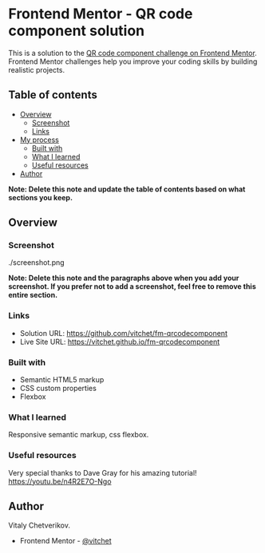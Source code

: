 # Frontend Mentor - QR code component solution

This is a solution to the [QR code component challenge on Frontend Mentor](https://www.frontendmentor.io/challenges/qr-code-component-iux_sIO_H). Frontend Mentor challenges help you improve your coding skills by building realistic projects.

## Table of contents

- [Overview](#overview)
  - [Screenshot](#screenshot)
  - [Links](#links)
- [My process](#my-process)
  - [Built with](#built-with)
  - [What I learned](#what-i-learned)
  - [Useful resources](#useful-resources)
- [Author](#author)

**Note: Delete this note and update the table of contents based on what sections you keep.**

## Overview

### Screenshot

./screenshot.png

**Note: Delete this note and the paragraphs above when you add your screenshot. If you prefer not to add a screenshot, feel free to remove this entire section.**

### Links

- Solution URL: https://github.com/vitchet/fm-qrcodecomponent
- Live Site URL: https://vitchet.github.io/fm-qrcodecomponent

### Built with

- Semantic HTML5 markup
- CSS custom properties
- Flexbox

### What I learned

Responsive semantic markup, css flexbox.

### Useful resources

Very special thanks to Dave Gray for his amazing tutorial!
https://youtu.be/n4R2E7O-Ngo

## Author

Vitaly Chetverikov.

- Frontend Mentor - [@vitchet](https://www.frontendmentor.io/profile/vitchet)
